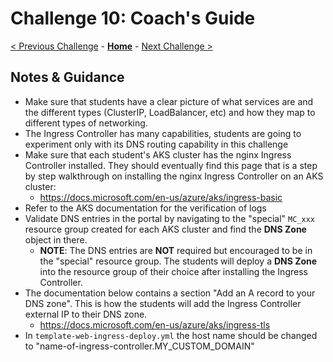 # Challenge 10: Coach's Guide

[< Previous Challenge](./09-helm.md) - **[Home](README.md)** - [Next Challenge >](./11-opsmonitoring.md)

## Notes & Guidance

- Make sure that students have a clear picture of what services are and the different types (ClusterIP, LoadBalancer, etc) and how they map to different types of networking.
- The Ingress Controller has many capabilities, students are going to experiment only with its DNS routing capability in this challenge
- Make sure that each student's AKS cluster has the nginx Ingress Controller installed. They should eventually find this page that is a step by step walkthrough on installing the nginx Ingress Controller on an AKS cluster:
	- <https://docs.microsoft.com/en-us/azure/aks/ingress-basic>
- Refer to the AKS documentation for the verification of logs
- Validate DNS entries in the portal by navigating to the "special" `MC_xxx` resource group created for each AKS cluster and find the **DNS Zone** object in there.
	- **NOTE**: The DNS entries are **NOT** required but encouraged to be in the "special" resource group. The students will deploy a **DNS Zone** into the resource group of their choice after installing the Ingress Controller.
- The documentation below contains a section "Add an A record to your DNS zone". This is how the students will add the Ingress Controller external IP to their DNS zone.
	- <https://docs.microsoft.com/en-us/azure/aks/ingress-tls>
- In `template-web-ingress-deploy.yml` the host name should be changed to "name-of-ingress-controller.MY_CUSTOM_DOMAIN"
